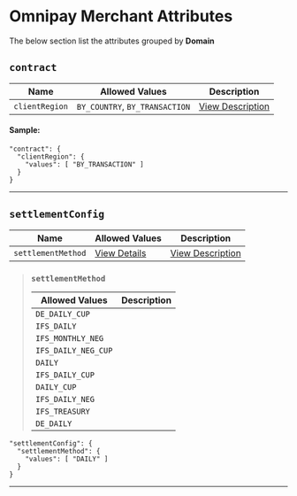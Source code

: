 # Omnipay Merchant Attributes

The below section list the attributes grouped by **Domain**

## `contract`

| Name | Allowed Values | Description |
| -------- | ------- | ------- |
| `clientRegion` | `BY_COUNTRY`, `BY_TRANSACTION`  | [View Description](#clientregion) |

#### Sample:

```
"contract": {
  "clientRegion": {
    "values": [ "BY_TRANSACTION" ]
  }
}
```
---

## `settlementConfig`

| Name | Allowed Values | Description |
| -------- | ------- | ------- |
| `settlementMethod` | [View Details](#settlementmethod) | [View Description](#settlementmethod) |

> ### `settlementMethod`
>
> | Allowed Values | Description |
> | ------- | ------- |
> | `DE_DAILY_CUP` |  |
> | `IFS_DAILY` |  |
> | `IFS_MONTHLY_NEG` |  |
> | `IFS_DAILY_NEG_CUP` |  |
> | `DAILY` |  |
> | `IFS_DAILY_CUP` |  |
> | `DAILY_CUP` |  |
> | `IFS_DAILY_NEG` |  |
> | `IFS_TREASURY` |  |
> | `DE_DAILY` |  |

```
"settlementConfig": {
  "settlementMethod": {
    "values": [ "DAILY" ]
  }
}
```
---
